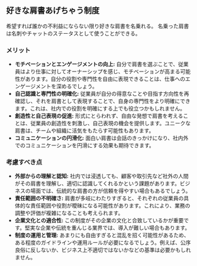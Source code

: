 ## 好きな肩書あげちゃう制度

希望すれば誰かの不利益にならない限り好きな肩書を名乗れる。
名乗った肩書は名刺やチャットのステータスとして使うことができる。

### メリット

* **モチベーションとエンゲージメントの向上:** 自分で肩書を選ぶことで、従業員はより仕事に対してオーナーシップを感じ、モチベーションが高まる可能性があります。自分の役割や専門性を自由に表現できることは、仕事へのエンゲージメントを深めるでしょう。
* **自己認識と専門性の明確化:** 従業員が自分の得意なことや目指す方向性を再確認し、それを肩書として表現することで、自身の専門性をより明確にできます。これは、社内での役割を明確にする上でも役立つかもしれません。
* **創造性と自己表現の促進:** 形式にとらわれず、自由な発想で肩書を考えることは、従業員の創造性を刺激し、自己表現の機会を提供します。ユニークな肩書は、チームや組織に活気をもたらす可能性もあります。
* **コミュニケーションの円滑化:** 面白い肩書は会話のきっかけになり、社内外でのコミュニケーションを円滑にする効果も期待できます。

### 考慮すべき点

* **外部からの理解と認知:** 社内では浸透しても、顧客や取引先など社外の人間がその肩書を理解し、適切に認識してくれるかという課題があります。ビジネスの場面では、伝統的な肩書の方が信頼を得やすい場合もあるでしょう。
* **責任範囲の不明確さ:** 肩書が多岐にわたりすぎると、それぞれの従業員の具体的な責任範囲や役割が曖昧になる可能性があります。これにより、業務の調整や評価が複雑になることも考えられます。
* **企業文化との適合性:** この制度がその企業の文化と合致しているかが重要です。堅実な企業や伝統を重んじる業界では、導入が難しい場合もあります。
* **制度の運用と管理:** あまりにも自由すぎると混乱を招く可能性があるため、ある程度のガイドラインや運用ルールが必要になるでしょう。例えば、公序良俗に反しないか、ビジネス上不適切ではないかなどの基準は必要かもしれません。
